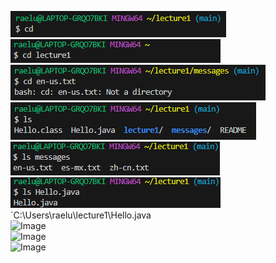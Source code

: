 ![Image](cd_no_arg.png)  
![Image](cd_directory.png)  
![Image](cd_file.png)  
![Image](ls_no_arg.png)  
![Image](ls_directory.png)  
![Image](ls_file.png)  
`C:\Users\raelu\lecture1\Hello.java  
![Image]()  
![Image]()  
![Image]()  
